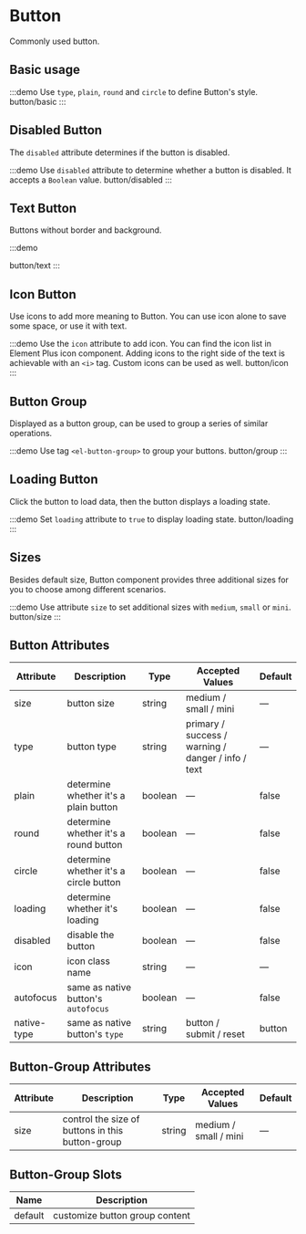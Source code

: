 # Button

Commonly used button.

## Basic usage

:::demo Use `type`, `plain`, `round` and `circle` to define Button's style.
button/basic
:::

## Disabled Button

The `disabled` attribute determines if the button is disabled.

:::demo Use `disabled` attribute to determine whether a button is disabled. It accepts a `Boolean` value.
button/disabled
:::

## Text Button

Buttons without border and background.

:::demo

button/text
:::

## Icon Button

Use icons to add more meaning to Button. You can use icon alone to save some space, or use it with text.

:::demo Use the `icon` attribute to add icon. You can find the icon list in Element Plus icon component. Adding icons to the right side of the text is achievable with an `<i>` tag. Custom icons can be used as well.
button/icon
:::

## Button Group

Displayed as a button group, can be used to group a series of similar operations.

:::demo Use tag `<el-button-group>` to group your buttons.
button/group
:::

## Loading Button

Click the button to load data, then the button displays a loading state.

:::demo Set `loading` attribute to `true` to display loading state.
button/loading
:::

## Sizes

Besides default size, Button component provides three additional sizes for you to choose among different scenarios.

:::demo Use attribute `size` to set additional sizes with `medium`, `small` or `mini`.
button/size
:::

## Button Attributes

| Attribute   | Description                            | Type    | Accepted Values                                    | Default |
| ----------- | -------------------------------------- | ------- | -------------------------------------------------- | ------- |
| size        | button size                            | string  | medium / small / mini                              | —       |
| type        | button type                            | string  | primary / success / warning / danger / info / text | —       |
| plain       | determine whether it's a plain button  | boolean | —                                                  | false   |
| round       | determine whether it's a round button  | boolean | —                                                  | false   |
| circle      | determine whether it's a circle button | boolean | —                                                  | false   |
| loading     | determine whether it's loading         | boolean | —                                                  | false   |
| disabled    | disable the button                     | boolean | —                                                  | false   |
| icon        | icon class name                        | string  | —                                                  | —       |
| autofocus   | same as native button's `autofocus`    | boolean | —                                                  | false   |
| native-type | same as native button's `type`         | string  | button / submit / reset                            | button  |

## Button-Group Attributes

| Attribute | Description                                      | Type   | Accepted Values       | Default |
| --------- | ------------------------------------------------ | ------ | --------------------- | ------- |
| size      | control the size of buttons in this button-group | string | medium / small / mini | —       |

## Button-Group Slots

| Name    | Description                    |
| ------- | ------------------------------ |
| default | customize button group content |

<style lang="scss">
.example-showcase {
  .el-row {
    margin-bottom: 20px;
    align-items: baseline;

    &:last-child {
      margin-bottom: 0;
    }
  }
  .el-button + .el-button {
    margin-left: 10px;
  }
  .el-button-group {
    .el-button + .el-button {
      margin-left: 0;
    }

    & + .el-button-group {
      margin-left: 10px;
    }
  }
}

</style>
